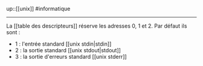 up::[[unix]]
#informatique 

----

La [[table des descripteurs]] réserve les adresses 0, 1 et 2. Par défaut ils sont :
 - 1 : l'entrée standard [[unix stdin|stdin]] 
 - 2 : la sortie standard [[unix stdout|stdout]] 
 - 3 : la sortie d'erreurs standard [[unix stderr]]